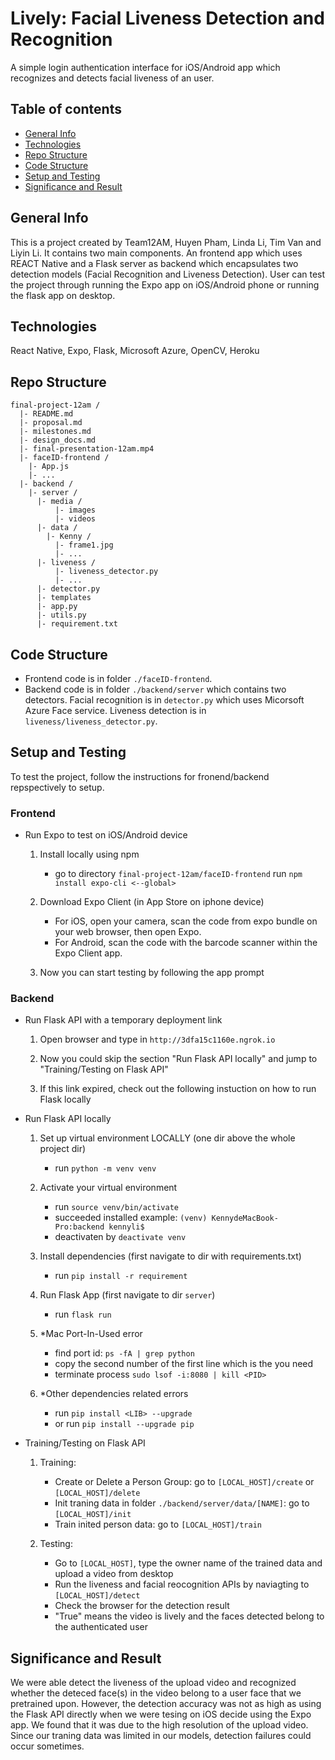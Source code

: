 # Lively: Facial Liveness Detection and Recognition
A simple login authentication interface for iOS/Android app which recognizes and detects facial liveness of an user.

## Table of contents
* [General Info](#general-info)
* [Technologies](#technologies)
* [Repo Structure](#repo-structure)
* [Code Structure](#code-structure)
* [Setup and Testing](#setup-and0-testing)
* [Significance and Result](#significance-and-result)

## General Info 
This is a project created by Team12AM, Huyen Pham, Linda Li, Tim Van and Liyin Li. It contains two main components. An frontend app which uses REACT Native and a Flask server as backend which encapsulates two detection models (Facial Recognition and Liveness Detection). User can test the project through running the Expo app on iOS/Android phone or running the flask app on desktop.

## Technologies
React Native, Expo, Flask, Microsoft Azure, OpenCV, Heroku

## Repo Structure
```
final-project-12am /
  |- README.md
  |- proposal.md
  |- milestones.md
  |- design_docs.md
  |- final-presentation-12am.mp4
  |- faceID-frontend /
    |- App.js
    |- ... 
  |- backend /
    |- server /
      |- media /
          |- images
          |- videos
      |- data /
        |- Kenny /
          |- frame1.jpg
          |- ...
      |- liveness /
          |- liveness_detector.py
          |- ...
      |- detector.py
      |- templates
      |- app.py
      |- utils.py
      |- requirement.txt
```

## Code Structure
  - Frontend code is in folder `./faceID-frontend`.
  - Backend code is in folder `./backend/server` which contains two detectors. Facial recognition is in `detector.py` which uses Micorsoft Azure Face service. Liveness detection is in `liveness/liveness_detector.py`.

## Setup and Testing
To test the project, follow the instructions for fronend/backend repspectively to setup.

### Frontend

  - Run Expo to test on iOS/Android device
  
    1. Install locally using npm
        - go to directory `final-project-12am/faceID-frontend` run `npm install expo-cli <--global>`

    2. Download Expo Client (in App Store on iphone device)
        - For iOS, open your camera, scan the code from expo bundle on your web browser, then open Expo.
        - For Android, scan the code with the barcode scanner within the Expo Client app.
        
    3. Now you can start testing by following the app prompt

### Backend
  - Run Flask API with a temporary deployment link
  
    1. Open browser and type in `http://3dfa15c1160e.ngrok.io`
   
    2. Now you could skip the section "Run Flask API locally" and jump to "Training/Testing on Flask API"
   
    3. If this link expired, check out the following instuction on how to run Flask locally

  - Run Flask API locally
  
    1. Set up virtual environment LOCALLY (one dir above the whole project dir)
        - run `python -m venv venv`

    2. Activate your virtual environment    
        - run `source venv/bin/activate`
        - succeeded installed example: `(venv) KennydeMacBook-Pro:backend kennyli$` 
        - deactivaten by `deactivate venv`

    3. Install dependencies (first navigate to dir with requirements.txt)
        - run `pip install -r requirement`

    4. Run Flask App (first navigate to dir `server`)
        - run `flask run`

    5. *Mac Port-In-Used error
        - find port id: `ps -fA | grep python` 
        - copy the second number of the first line which is the <PID> you need
        - terminate process `sudo lsof -i:8080 | kill <PID>`

    6. *Other dependencies related errors
        - run `pip install <LIB> --upgrade`
        - or run `pip install --upgrade pip`
        
  - Training/Testing on Flask API
    
    1. Training: 
        - Create or Delete a Person Group: go to `[LOCAL_HOST]/create` or `[LOCAL_HOST]/delete`
        - Init traning data in folder `./backend/server/data/[NAME]`: go to `[LOCAL_HOST]/init`
        - Train inited person data: go to `[LOCAL_HOST]/train`
        
    2. Testing: 
        - Go to `[LOCAL_HOST]`, type the owner name of the trained data and upload a video from desktop 
        - Run the liveness and facial reocognition APIs by naviagting to `[LOCAL_HOST]/detect`
        - Check the browser for the detection result
        - "True" means the video is lively and the faces detected belong to the authenticated user
    
## Significance and Result
We were able detect the liveness of the upload video and recognized whether the deteced face(s) in the video belong to a user face that we pretrained upon. However, the detection accuracy was not as high as using the Flask API directly when we were tesing on iOS decide using the Expo app. We found that it was due to the high resolution of the upload video. Since our traning data was limited in our models, detection failures could occur sometimes.
